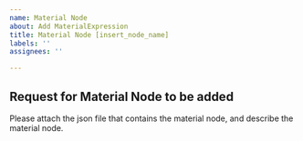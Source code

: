 ```yaml
---
name: Material Node
about: Add MaterialExpression
title: Material Node [insert_node_name]
labels: ''
assignees: ''

---
```


## Request for Material Node to be added

Please attach the json file that contains the material node, and describe the material node.
